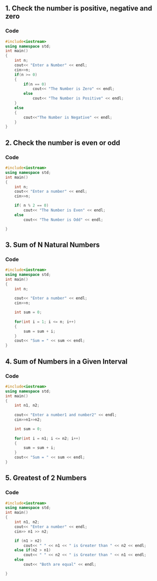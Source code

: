## 1. Check the number is positive, negative and zero

### Code

```c++
#include<iostream>
using namespace std;
int main()
{
    int n;
    cout<< "Enter a Number" << endl;
    cin>>n;
    if(n >= 0)
    {
        if(n == 0)
            cout<< "The Number is Zero" << endl;
        else
            cout<< "The Number is Positive" << endl;
    }
    else
    {
        cout<<"The Number is Negative" << endl;
    }
}
```

## 2. Check the number is even or odd

### Code

```c++
#include<iostream>
using namespace std;
int main()
{
    int n;
    cout<< "Enter a number" << endl;
    cin>>n;

    if( n % 2 == 0)
        cout<< "The Number is Even" << endl;
    else
        cout<< "The Number is Odd" << endl;

}
```

## 3. Sum of N Natural Numbers

### Code

```c++
#include<iostream>
using namespace std;
int main()
{
    int n;
    
    cout<< "Enter a number" << endl;
    cin>>n;

    int sum = 0;
    
    for(int i = 1; i <= n; i++)
    {
        sum = sum + i;
    }
    cout<< "Sum = " << sum << endl;
}
```

## 4. Sum of Numbers in a Given Interval

### Code

```c++
#include<iostream>
using namespace std;
int main()
{
    int n1, n2;
    
    cout<< "Enter a number1 and number2" << endl;
    cin>>n1>>n2;

    int sum = 0;
    
    for(int i = n1; i <= n2; i++)
    {
        sum = sum + i;
    }
    cout<< "Sum = " << sum << endl;
}
```

## 5. Greatest of 2 Numbers

### Code

```c++
#include<iostream>
using namespace std;
int main()
{
    int n1, n2;
    cout<< "Enter a number" << endl;
    cin>> n1 >> n2;

    if (n1 > n2)
        cout<< " " << n1 << " is Greater than " << n2 << endl;
    else if(n2 > n1)
        cout<< " " << n2 << " is Greater than " << n1 << endl;
    else
        cout<< "Both are equal" << endl;

}
```